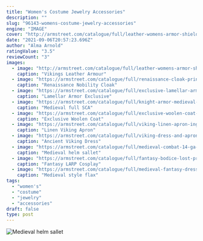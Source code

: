 ```yaml
---
title: "Women's Costume Jewelry Accessories"
description: ""
slug: "96143-womens-costume-jewelry-accessories"
engine: "IMAGE"
cover: "http://armstreet.com/catalogue/full/leather-womens-armor-shieldmaiden-7.jpg"
date: "2021-09-06T20:57:23.696Z"
author: "Alma Arnold"
ratingValue: "3.5"
reviewCount: "3"
images:
  - image: "http://armstreet.com/catalogue/full/leather-womens-armor-shieldmaiden-7.jpg"
    caption: "Vikings Leather Armour"
  - image: "https://armstreet.com/catalogue/full/renaissance-cloak-princess-queen-cape-nobility-costume.jpg"
    caption: "Renaissance Nobility Cloak"
  - image: "https://armstreet.com/catalogue/full/exclusive-lamellar-armour-sca-combat-suit-8.jpg"
    caption: "Lamellar Armor Exclusive"
  - image: "https://armstreet.com/catalogue/full/knight-armor-medieval-sca-combat-harness-1.jpg"
    caption: "Medieval full SCA"
  - image: "https://armstreet.com/catalogue/full/exclusive-woolen-coat-red-riding-hood-2.jpg"
    caption: "Exclusive Woolen Coat"
  - image: "https://armstreet.com/catalogue/full/viking-linen-apron-ingrid-the-hearthkeeper-2.jpg"
    caption: "Linen Viking Apron"
  - image: "https://armstreet.com/catalogue/full/viking-dress-and-apron-ingrid-the-hearthkeeper-10.jpg"
    caption: "Ancient Viking Dress"
  - image: "https://armstreet.com/catalogue/full/medieval-combat-14-ga-sallet-helm-helmet-armor-with-bevor.jpg"
    caption: "Medieval helm sallet"
  - image: "https://armstreet.com/catalogue/full/fantasy-bodice-lost-princess-4.jpg"
    caption: "Fantasy LARP Cosplay"
  - image: "https://armstreet.com/catalogue/full/medieval-fantasy-dress-and-overcoat-set-forest-princess-6.jpg"
    caption: "Medieval style flax"
tags:
  - "women's"
  - "costume"
  - "jewelry"
  - "accessories"
draft: false
type: post
---
```



![Medieval helm sallet](https://armstreet.com/catalogue/full/medieval-combat-14-ga-sallet-helm-helmet-armor-with-bevor.jpg "Medieval helm sallet")


<!--inArticleAds-->

<!--galleryOne-->


<!--inArticleAds-->

<!--galleryTwo-->


<!--galleryThree-->


